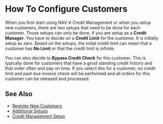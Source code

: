 # How To Configure Customers

When you first start using NAV-X Credit Management or when you setup new customers, there are two setups that need to be done for each customer. Those setups can only be done, if you are setup as a **Credit Manager**. You have to decide on a **Credit Limit** for the customer. It is initially setup as zero. Based on the setups, the initial credit limit can mean that a customer has **No Limit** or that the credit limit is infinite.

You can also decide to **Bypass Credit Check** for this customer. This is typically done for customers that have a good standing credit history and that order often and pay on time. If you select this for a customer, no credit limit and past due invoice check will be performed and all orders for this customer can be released and processed.

## See Also

- [Register New Customers](https://docs.microsoft.com/en-us/dynamics365/business-central/sales-how-register-new-customers)
- [Additional Setups](additional-setups.md)
- [Credit Management Setup](page-credit-management-setup.md)
